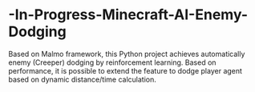 # -In-Progress-Minecraft-AI-Enemy-Dodging
Based on Malmo framework, this Python project achieves automatically enemy (Creeper) dodging by reinforcement learning. Based on performance, it is possible to extend the feature to dodge player agent based on dynamic distance/time calculation.
